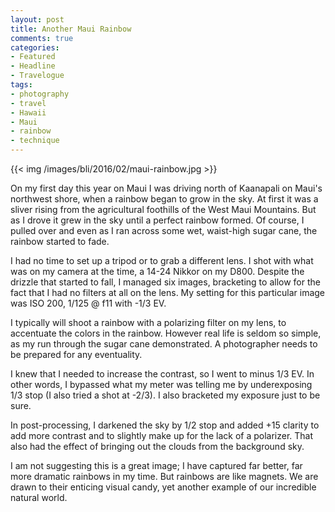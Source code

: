 ```yaml
---
layout: post
title: Another Maui Rainbow
comments: true
categories:
- Featured
- Headline
- Travelogue
tags:
- photography
- travel
- Hawaii
- Maui
- rainbow
- technique
---
```


{{<  img /images/bli/2016/02/maui-rainbow.jpg  >}}

On my first day this year on Maui I was driving north of Kaanapali on Maui's northwest shore, when a rainbow began to grow in the sky. At first it was a sliver rising from the agricultural foothills of the West Maui Mountains. But as I drove it grew in the sky until a perfect rainbow formed. Of course, I pulled over and even as I ran across some wet, waist-high sugar cane, the rainbow started to fade. 

<!--more-->

I had no time to set up a tripod or to grab a different lens. I shot with what was on my camera at the time, a 14-24 Nikkor on my D800. Despite the drizzle that started to fall, I managed six images, bracketing to allow for the fact that I had no filters at all on the lens. My setting for this particular image was ISO 200, 1/125 @ f11 with -1/3 EV. 

I typically will shoot a rainbow with a polarizing filter on my lens, to accentuate the colors in the rainbow. However real life is seldom so simple, as my run through the sugar cane demonstrated. A photographer needs to be prepared for any eventuality. 

I knew that I needed to increase the contrast, so I went to minus 1/3 EV. In other words, I bypassed what my meter was telling me by underexposing 1/3 stop (I also tried a shot at -2/3). I also bracketed my exposure just to be sure.

In post-processing, I darkened the sky by 1/2 stop and added +15 clarity to add more contrast and to slightly make up for the lack of a polarizer. That also had the effect of bringing out the clouds from the background sky. 

I am not suggesting this is a great image; I have captured far better, far more dramatic rainbows in my time. But rainbows are like magnets. We are drawn to their enticing visual candy, yet another example of our incredible natural world. 